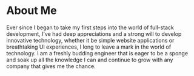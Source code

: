 # About Me
Ever since I began to take my first steps into the world of full-stack development, I’ve had deep appreciations and a strong will to develop innovative technology, whether it be simple website applications or breathtaking UI experiences, I long to leave a mark in the world of technology. I am a freshly budding engineer that is eager to be a sponge and soak up all the knowledge I can and continue to grow with any company that gives me the chance. 

<!--
**codymjohnson/codymjohnson** is a ✨ _special_ ✨ repository because its `README.md` (this file) appears on your GitHub profile.

Here are some ideas to get you started:

- 🔭 I’m currently working on ...
- 🌱 I’m currently learning ...
- 👯 I’m looking to collaborate on ...
- 🤔 I’m looking for help with ...
- 💬 Ask me about ...
- 📫 How to reach me: ...
- 😄 Pronouns: ...
- ⚡ Fun fact: ...
-->
